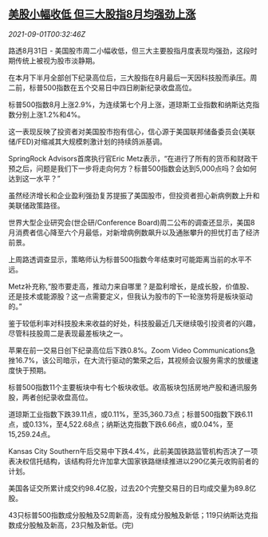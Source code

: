 <!--1630458062000-->
[美股小幅收低 但三大股指8月均强劲上涨](https://cn.reuters.com/article/usa-stock-close-0831-tues-idCNKBS2FX2AC)
------

<div><i>2021-09-01T00:32:46Z</i></div><p>路透8月31日 - 美国股市周二小幅收低，但三大主要股指月度表现均强劲，这段时期传统上被视为股市淡静期。</p><p>在本月下半月全部创下纪录高位后，三大股指在8月最后一天因科技股而承压。周二前，标普500指数在五个交易日中四日刷新纪录收盘高位。</p><p>标普500指数8月上涨2.9%，为连续第七个月上涨，道琼斯工业指数和纳斯达克指数分别上涨1.2%和4%。</p><p>这一表现反映了投资者对美国股市抱有信心，信心源于美国联邦储备委员会(美联储/FED)对缩减其大规模刺激计划的持续鸽派基调。</p><p>SpringRock Advisors首席执行官Eric Metz表示，“在进行了所有的货币和财政干预之后，问题是我们下一步将走向何方？标普500指数会达到5,000点吗？会如何达到这一水平？”</p><p>虽然经济增长和企业盈利强劲复苏提振了美国股市，但投资者担心新病例数上升和美联储政策路径。</p><p>世界大型企业研究会(世企研/Conference Board)周二公布的调查还显示，美国8月消费者信心降至六个月最低，对新增病例数飙升以及通胀攀升的担忧打击了经济前景。</p><p>上周路透调查显示，策略师认为标普500指数今年结束时可能距离当前的水平不远。</p><p>Metz补充称,“股市要走高，推动力来自哪里？是盈利增长，是成长股，价值股、还是技术或能源股？这一点需要定义，但我认为股市的下一轮涨势将是板块驱动的。”</p><p>鉴于较低利率对科技股未来收益的好处，科技股最近几天继续吸引投资者的兴趣，尽管科技股周二是表现最差板块之一。</p><p>苹果在前一交易日创下纪录高位后下跌0.8%。Zoom Video Communications急挫16.7%，该公司暗示，在大流行驱动的繁荣之后，其视频会议服务需求的放缓速度快于预期。</p><p>标普500指数11个主要板块中有七个板块收低。收高板块包括房地产股和通讯服务股，两者创纪录收盘高位。</p><p>道琼斯工业指数下跌39.11点，或0.11%，至35,360.73点；标普500指数下跌6.11点，或0.13%，至4,522.68点；纳斯达克指数下跌6.66点，或0.04%，至15,259.24点。</p><p>Kansas City Southern午后交易中下跌4.4%，此前美国铁路监管机构否决了一项表决权信托结构，该结构将允许加拿大国家铁路继续推进以290亿美元收购前者的计划。</p><p>美国各证交所累计成交约98.4亿股，过去20个完整交易日的日均成交量为89.8亿股。</p><p>43只标普500指数成分股触及52周新高，没有成分股触及新低；119只纳斯达克指数成分股触及新高，23只触及新低。(完)</p>
